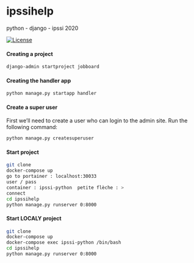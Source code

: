# ipssihelp
python - django - ipssi 2020

[![License](https://img.shields.io/static/v1.svg?label=license&message=proprietary&color=blue)](https://img.shields.io/puppetforge/rc/:user.svg)


#### Creating a project
```bash
django-admin startproject jobboard
```

#### Creating the handler app
```bash
python manage.py startapp handler
```

#### Create a super user
First we’ll need to create a user who can login to the admin site. Run the following command:
```bash
python manage.py createsuperuser
```

#### Start project
```bash
git clone
docker-compose up
go to portainer : localhost:30033
user / pass
container : ipssi-python  petite flèche : >
connect
cd ipssihelp
python manage.py runserver 0:8000
```

#### Start LOCALY project
```bash
git clone
docker-compose up
docker-compose exec ipssi-python /bin/bash
cd ipssihelp
python manage.py runserver 0:8000
```
